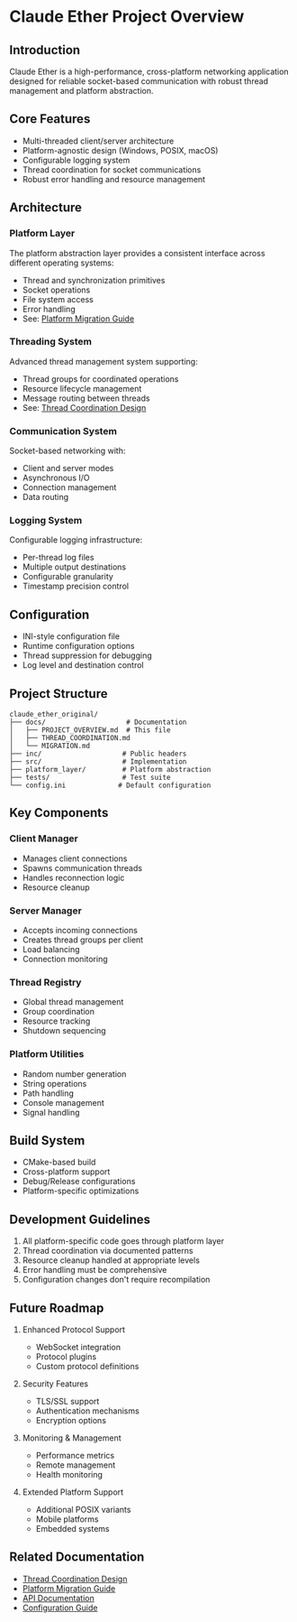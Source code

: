 # Claude Ether Project Overview

## Introduction
Claude Ether is a high-performance, cross-platform networking application designed for reliable socket-based communication with robust thread management and platform abstraction.

## Core Features
- Multi-threaded client/server architecture
- Platform-agnostic design (Windows, POSIX, macOS)
- Configurable logging system
- Thread coordination for socket communications
- Robust error handling and resource management

## Architecture

### Platform Layer
The platform abstraction layer provides a consistent interface across different operating systems:
- Thread and synchronization primitives
- Socket operations
- File system access
- Error handling
- See: [Platform Migration Guide](MIGRATION.md)

### Threading System
Advanced thread management system supporting:
- Thread groups for coordinated operations
- Resource lifecycle management
- Message routing between threads
- See: [Thread Coordination Design](THREAD_COORDINATION.md)

### Communication System
Socket-based networking with:
- Client and server modes
- Asynchronous I/O
- Connection management
- Data routing

### Logging System
Configurable logging infrastructure:
- Per-thread log files
- Multiple output destinations
- Configurable granularity
- Timestamp precision control

## Configuration
- INI-style configuration file
- Runtime configuration options
- Thread suppression for debugging
- Log level and destination control

## Project Structure
```
claude_ether_original/
├── docs/                    # Documentation
│   ├── PROJECT_OVERVIEW.md  # This file
│   ├── THREAD_COORDINATION.md
│   └── MIGRATION.md
├── inc/                    # Public headers
├── src/                    # Implementation
├── platform_layer/         # Platform abstraction
├── tests/                  # Test suite
└── config.ini             # Default configuration
```

## Key Components

### Client Manager
- Manages client connections
- Spawns communication threads
- Handles reconnection logic
- Resource cleanup

### Server Manager
- Accepts incoming connections
- Creates thread groups per client
- Load balancing
- Connection monitoring

### Thread Registry
- Global thread management
- Group coordination
- Resource tracking
- Shutdown sequencing

### Platform Utilities
- Random number generation
- String operations
- Path handling
- Console management
- Signal handling

## Build System
- CMake-based build
- Cross-platform support
- Debug/Release configurations
- Platform-specific optimizations

## Development Guidelines
1. All platform-specific code goes through platform layer
2. Thread coordination via documented patterns
3. Resource cleanup handled at appropriate levels
4. Error handling must be comprehensive
5. Configuration changes don't require recompilation

## Future Roadmap
1. Enhanced Protocol Support
   - WebSocket integration
   - Protocol plugins
   - Custom protocol definitions

2. Security Features
   - TLS/SSL support
   - Authentication mechanisms
   - Encryption options

3. Monitoring & Management
   - Performance metrics
   - Remote management
   - Health monitoring

4. Extended Platform Support
   - Additional POSIX variants
   - Mobile platforms
   - Embedded systems

## Related Documentation
- [Thread Coordination Design](THREAD_COORDINATION.md)
- [Platform Migration Guide](MIGRATION.md)
- [API Documentation](API.md)
- [Configuration Guide](CONFIGURATION.md)
